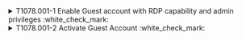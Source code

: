 <details>
<summary>T1078.001-1 Enable Guest account with RDP capability and admin privileges :white_check_mark:
</summary>
  <b>Splunk</b>
<pre>$ index=win_* AND sourcetype="XmlWinEventLog:microsoft-windows-sysmon/Operational" AND (EventCode=1 AND (CommandLine="*net user*" OR CommandLine="*net localgroup * add*")) OR (EventCode=13 AND (TargetObject="*Terminal Server\\fDenyTSConnections" OR TargetObject="*Terminal Server\\AllowTSConnections")) </pre>
</details>
<details>
<summary>T1078.001-2 Activate Guest Account :white_check_mark:
</summary>
  <b>Splunk</b>
<pre>$ index=win_* AND sourcetype="XmlWinEventLog:microsoft-windows-sysmon/Operational" AND EventCode=1 AND CommandLine="*net  user* /active:yes" </pre>
<pre>| tstats `security_content_summariesonly` count min(_time) as firstTime max(_time) as lastTime from datamodel=Endpoint.Processes where  Processes.process_name=net.exe AND Processes.process="*net  user* /active:yes*" by Processes.dest Processes.user Processes.parent_process Processes.process_name Processes.process Processes.process_id Processes.parent_process_id | `drop_dm_object_name(Processes)` | `security_content_ctime(firstTime)`| `security_content_ctime(lastTime)` </pre>
</details>
